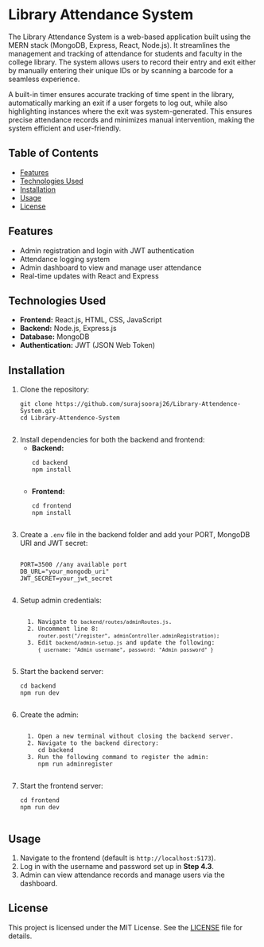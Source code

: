 <h1>Library Attendance System</h1>

<p>The Library Attendance System is a web-based application built using the MERN stack (MongoDB, Express, React, Node.js). It streamlines the management and tracking of attendance for students and faculty in the college library. The system allows users to record their entry and exit either by manually entering their unique IDs or by scanning a barcode for a seamless experience.

A built-in timer ensures accurate tracking of time spent in the library, automatically marking an exit if a user forgets to log out, while also highlighting instances where the exit was system-generated. This ensures precise attendance records and minimizes manual intervention, making the system efficient and user-friendly.

</p>

<h2>Table of Contents</h2>
<ul>
  <li><a href="#features">Features</a></li>
  <li><a href="#technologies-used">Technologies Used</a></li>
  <li><a href="#installation">Installation</a></li>
  <li><a href="#usage">Usage</a></li>
  <li><a href="#license">License</a></li>
</ul>

<h2 id="features">Features</h2>
<ul>
  <li>Admin registration and login with JWT authentication</li>
  <li>Attendance logging system</li>
  <li>Admin dashboard to view and manage user attendance</li>
  <li>Real-time updates with React and Express</li>
</ul>

<h2 id="technologies-used">Technologies Used</h2>
<ul>
  <li><strong>Frontend:</strong> React.js, HTML, CSS, JavaScript</li>
  <li><strong>Backend:</strong> Node.js, Express.js</li>
  <li><strong>Database:</strong> MongoDB</li>
  <li><strong>Authentication:</strong> JWT (JSON Web Token)</li>
</ul>

<h2 id="installation">Installation</h2>
<ol>
  <li>Clone the repository:
    <pre><code>git clone https://github.com/surajsooraj26/Library-Attendence-System.git
cd Library-Attendence-System
    </code></pre>
  </li>
  
  <li>Install dependencies for both the backend and frontend:
    <ul>
      <li><strong>Backend:</strong>
        <pre><code>cd backend
npm install
        </code></pre>
      </li>
      <li><strong>Frontend:</strong>
        <pre><code>cd frontend
npm install
        </code></pre>
      </li>
    </ul>
  </li>

  <li>Create a <code>.env</code> file in the backend folder and add your PORT, MongoDB URI and JWT secret:
    <pre><code>
PORT=3500 //any available port
DB_URL="your_mongodb_uri"
JWT_SECRET=your_jwt_secret
    </code></pre>
  </li>
<li>Setup admin credentials:
  <pre><code> 
  1. Navigate to <code>backend/routes/adminRoutes.js</code>.
  2. Uncomment line 8: 
     <code>router.post("/register", adminController.adminRegistration);</code>
  3. Edit <code>backend/admin-setup.js</code> and update the following:
     <code>{ username: "Admin username", password: "Admin password" }</code>
  </code></pre>
</li>

  <li>Start the backend server:
    <pre><code>cd backend
npm run dev
    </code></pre>
  </li>
  <li>Create the admin:
  <pre><code>
  1. Open a new terminal without closing the backend server.
  2. Navigate to the backend directory:
     cd backend
  3. Run the following command to register the admin:
     npm run adminregister
  </code></pre>
</li>

  <li>Start the frontend server:
    <pre><code>cd frontend
npm run dev
    </code></pre>
  </li>
</ol>

<h2 id="usage">Usage</h2>
<ol>
  <li>Navigate to the frontend (default is <code>http://localhost:5173</code>).</li>
  <li>Log in with the username and password set up in <strong>Step 4.3</strong>.</li>

  <li>Admin can view attendance records and manage users via the dashboard.</li>
</ol>


<h2 id="license">License</h2>
<p>This project is licensed under the MIT License. See the <a href="LICENSE">LICENSE</a> file for details.</p>
